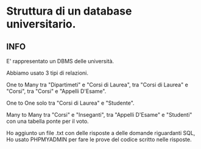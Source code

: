 # Struttura di un database universitario.

## INFO
E' rappresentato un DBMS delle università. 

Abbiamo usato 3 tipi di relazioni.

One to Many tra "Dipartimeti" e "Corsi di Laurea", tra "Corsi di Laurea" e "Corsi", tra "Corsi" e "Appelli D'Esame".

One to One solo tra "Corsi di Laurea" e "Studente".

Many to Many tra "Corsi" e "Inseganti", tra "Appelli D'Esame" e "Studenti" con una tabella ponte per il voto.

Ho aggiunto un file .txt con delle risposte a delle domande riguardanti SQL, Ho usato PHPMYADMIN per fare le prove del codice scritto nelle risposte.




